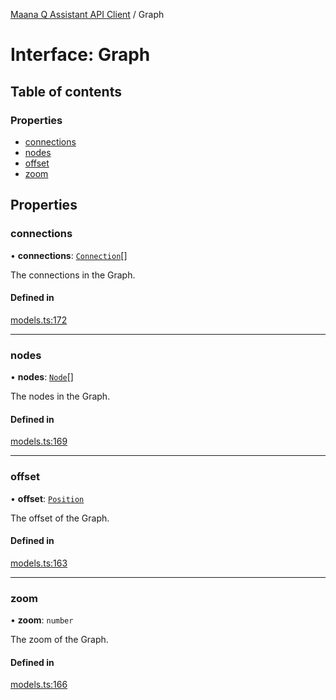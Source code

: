 [Maana Q Assistant API Client](../README.md) / Graph

# Interface: Graph

## Table of contents

### Properties

- [connections](Graph.md#connections)
- [nodes](Graph.md#nodes)
- [offset](Graph.md#offset)
- [zoom](Graph.md#zoom)

## Properties

### connections

• **connections**: [`Connection`](Connection.md)[]

The connections in the Graph.

#### Defined in

[models.ts:172](https://github.com/maana-io/q-assistant-client/blob/develop/src/models.ts#L172)

___

### nodes

• **nodes**: [`Node`](Node.md)[]

The nodes in the Graph.

#### Defined in

[models.ts:169](https://github.com/maana-io/q-assistant-client/blob/develop/src/models.ts#L169)

___

### offset

• **offset**: [`Position`](Position.md)

The offset of the Graph.

#### Defined in

[models.ts:163](https://github.com/maana-io/q-assistant-client/blob/develop/src/models.ts#L163)

___

### zoom

• **zoom**: `number`

The zoom of the Graph.

#### Defined in

[models.ts:166](https://github.com/maana-io/q-assistant-client/blob/develop/src/models.ts#L166)
